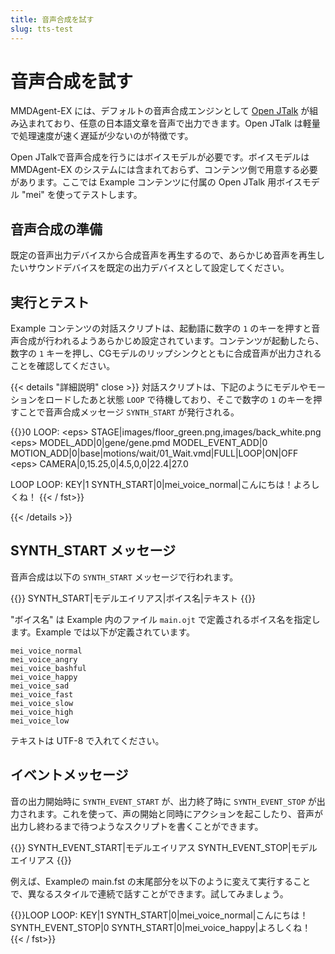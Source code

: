 ```yaml
---
title: 音声合成を試す
slug: tts-test
---
```

# 音声合成を試す

MMDAgent-EX には、デフォルトの音声合成エンジンとして [Open JTalk](https://open-jtalk.sp.nitech.ac.jp/) が組み込まれており、任意の日本語文章を音声で出力できます。Open JTalk は軽量で処理速度が速く遅延が少ないのが特徴です。

Open JTalkで音声合成を行うにはボイスモデルが必要です。ボイスモデルは MMDAgent-EX のシステムには含まれておらず、コンテンツ側で用意する必要があります。ここでは Example コンテンツに付属の Open JTalk 用ボイスモデル "mei" を使ってテストします。

## 音声合成の準備

既定の音声出力デバイスから合成音声を再生するので、あらかじめ音声を再生したいサウンドデバイスを既定の出力デバイスとして設定してください。

## 実行とテスト

Example コンテンツの対話スクリプトは、起動語に数字の `1` のキーを押すと音声合成が行われるようあらかじめ設定されています。コンテンツが起動したら、数字の `1` キーを押し、CGモデルのリップシンクとともに合成音声が出力されることを確認してください。

{{< details "詳細説明" close >}}
対話スクリプトは、下記のようにモデルやモーションをロードしたあと状態 `LOOP` で待機しており、そこで数字の `1` のキーを押すことで音声合成メッセージ `SYNTH_START` が発行される。

{{<fst>}}0 LOOP:
    &lt;eps&gt; STAGE|images/floor_green.png,images/back_white.png
    &lt;eps&gt; MODEL_ADD|0|gene/gene.pmd
    MODEL_EVENT_ADD|0  MOTION_ADD|0|base|motions/wait/01_Wait.vmd|FULL|LOOP|ON|OFF
    &lt;eps&gt; CAMERA|0,15.25,0|4.5,0,0|22.4|27.0

LOOP LOOP:
    KEY|1 SYNTH_START|0|mei_voice_normal|こんにちは！よろしくね！
{{< / fst>}}

{{< /details >}}

## SYNTH_START メッセージ

音声合成は以下の `SYNTH_START` メッセージで行われます。

{{<message>}}
SYNTH_START|モデルエイリアス|ボイス名|テキスト
{{</message>}}

"ボイス名" は Example 内のファイル `main.ojt` で定義されるボイス名を指定します。Example では以下が定義されています。

    mei_voice_normal
    mei_voice_angry
    mei_voice_bashful
    mei_voice_happy
    mei_voice_sad
    mei_voice_fast
    mei_voice_slow
    mei_voice_high
    mei_voice_low

テキストは UTF-8 で入れてください。

## イベントメッセージ

音の出力開始時に `SYNTH_EVENT_START` が、出力終了時に `SYNTH_EVENT_STOP` が出力されます。これを使って、声の開始と同時にアクションを起こしたり、音声が出力し終わるまで待つようなスクリプトを書くことができます。

{{<message>}}
SYNTH_EVENT_START|モデルエイリアス
SYNTH_EVENT_STOP|モデルエイリアス
{{</message>}}

例えば、Exampleの main.fst の末尾部分を以下のように変えて実行することで、異なるスタイルで連続で話すことができます。試してみましょう。

{{<fst>}}LOOP LOOP:
    KEY|1               SYNTH_START|0|mei_voice_normal|こんにちは！
    SYNTH_EVENT_STOP|0  SYNTH_START|0|mei_voice_happy|よろしくね！
{{< / fst>}}

